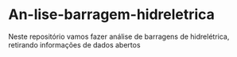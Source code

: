 # An-lise-barragem-hidreletrica
Neste repositório vamos fazer análise de barragens de hidrelétrica, retirando informações de dados abertos
